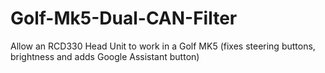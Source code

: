 # Golf-Mk5-Dual-CAN-Filter
Allow an RCD330 Head Unit to work in a Golf MK5 (fixes steering buttons, brightness and adds Google Assistant button)

